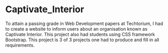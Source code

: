 # Captivate_Interior

To attain a passing grade in Web Development papers at Techtorium, I had to create a website to inform users about an organisation known as Captivate Interior. This project also had students using CSS framework Bootstrap. This project is 3 of 3 projects one had to produce and fill in all requirements.
